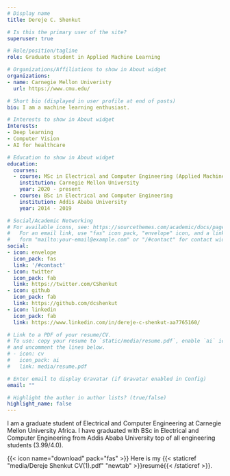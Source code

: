 ```yaml
---
# Display name
title: Dereje C. Shenkut

# Is this the primary user of the site?
superuser: true

# Role/position/tagline
role: Graduate student in Applied Machine Learning

# Organizations/Affiliations to show in About widget
organizations:
- name: Carnegie Mellon Univeristy
  url: https://www.cmu.edu/

# Short bio (displayed in user profile at end of posts)
bio: I am a machine learning enthusiast.

# Interests to show in About widget
Interests:
- Deep learning 
- Computer Vision
- AI for healthcare

# Education to show in About widget
education:
  courses:
  - course: MSc in Electrical and Computer Engineering (Applied Machine Learning)
    institution: Carnegie Mellon University
    year: 2020 - present
  - course: BSc in Electrical and Computer Engineering
    institution: Addis Ababa University
    year: 2014 - 2019

# Social/Academic Networking
# For available icons, see: https://sourcethemes.com/academic/docs/page-builder/#icons
#   For an email link, use "fas" icon pack, "envelope" icon, and a link in the
#   form "mailto:your-email@example.com" or "/#contact" for contact widget.
social:
- icon: envelope
  icon_pack: fas
  link: '/#contact'
- icon: twitter
  icon_pack: fab
  link: https://twitter.com/CShenkut
- icon: github
  icon_pack: fab
  link: https://github.com/dcshenkut
- icon: linkedin
  icon_pack: fab
  link: https://www.linkedin.com/in/dereje-c-shenkut-aa7765160/

# Link to a PDF of your resume/CV.
# To use: copy your resume to `static/media/resume.pdf`, enable `ai` icons in `params.toml`, 
# and uncomment the lines below.
# - icon: cv
#   icon_pack: ai
#   link: media/resume.pdf

# Enter email to display Gravatar (if Gravatar enabled in Config)
email: ""

# Highlight the author in author lists? (true/false)
highlight_name: false
---
```


I am a graduate student of Electrical and Computer Engineering at Carnegie Mellon University Africa. I have graduated with BSc in Electrical and Computer Engineering from Addis Ababa University top of all engineering students (3.99/4.0).



{{< icon name="download" pack="fas" >}} Here is my {{< staticref "media/Dereje Shenkut CV(1).pdf" "newtab" >}}resumé{{< /staticref >}}.
